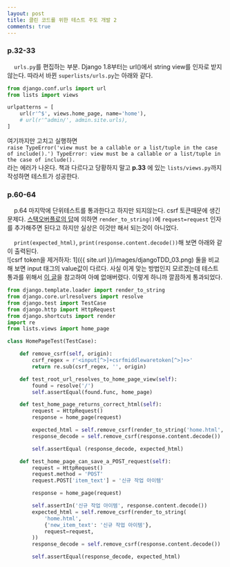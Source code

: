 ```yaml
---
layout: post
title: 클린 코드를 위한 테스트 주도 개발 2
comments: true
---
```

### **p.32-33**
&nbsp;&nbsp;&nbsp; `urls.py`를 편집하는 부분. Django 1.8부터는 url()에서 string view를 인자로 받지 않는다.
따라서 바뀐 `superlists/urls.py`는 아래와 같다.

```python
from django.conf.urls import url
from lists import views

urlpatterns = [
    url(r'^$', views.home_page, name='home'),
    # url(r'^admin/', admin.site.urls),
]
```

여기까지만 고치고 실행하면     
`raise TypeError('view must be a callable or a list/tuple in the case of include().')
TypeError: view must be a callable or a list/tuple in the case of include().`     
라는 에러가 나온다. 책과 다르다고 당황하지 말고 **p.33** 에 있는 `lists/views.py`까지 작성하면 테스트가 성공한다.

### **p.60-64**
&nbsp;&nbsp;&nbsp; p.64 마지막에 단위테스트를 통과한다고 하지만 되지않는다. csrf 토큰때문에 생긴 문제다. [스택오버플로의 답](http://stackoverflow.com/questions/34629261/django-render-to-string-ignores-csrf-token)에 의하면  `render_to_string()`에 `request=request` 인자를 추가해주면 된다고 하지만 실상은 이것만 해서 되는것이 아니었다.    

&nbsp;&nbsp;&nbsp; `print(expected_html)`, `print(response.content.decode())`해 보면 아래와 같이 출력된다.   
![csrf token을 제거하자: 1]({{ site.url }}/images/djangoTDD_03.png)
둘을 비교 해 보면 input 태그의 value값이 다르다. 사실 이게 맞는 방법인지 모르겠는데 테스트 통과를 위해서 [이 글](https://www.reddit.com/r/learnpython/comments/3vjxzn/django_unit_testing_csrf_token_in_html_assertion/)을 참고하여 아예 없애버렸다. 이렇게 하니까 깔끔하게 통과되었다.

```python
from django.template.loader import render_to_string
from django.core.urlresolvers import resolve
from django.test import TestCase
from django.http import HttpRequest
from django.shortcuts import render
import re
from lists.views import home_page

class HomePageTest(TestCase):

    def remove_csrf(self, origin):
        csrf_regex = r'<input[^>]+csrfmiddlewaretoken[^>]+>'
        return re.sub(csrf_regex, '', origin)

    def test_root_url_resolves_to_home_page_view(self):
        found = resolve('/')
        self.assertEqual(found.func, home_page)

    def test_home_page_returns_correct_html(self):
        request = HttpRequest()
        response = home_page(request)

        expected_html = self.remove_csrf(render_to_string('home.html', request=request))
        response_decode = self.remove_csrf(response.content.decode())

        self.assertEqual (response_decode, expected_html)

    def test_home_page_can_save_a_POST_request(self):
        request = HttpRequest()
        request.method = 'POST'
        request.POST['item_text'] = '신규 작업 아이템'

        response = home_page(request)

        self.assertIn('신규 작업 아이템', response.content.decode())
        expected_html = self.remove_csrf(render_to_string(
            'home.html',
            {'new_item_text': '신규 작업 아이템'},
            request=request,
        ))
        response_decode = self.remove_csrf(response.content.decode())

        self.assertEqual(response_decode, expected_html)
```
